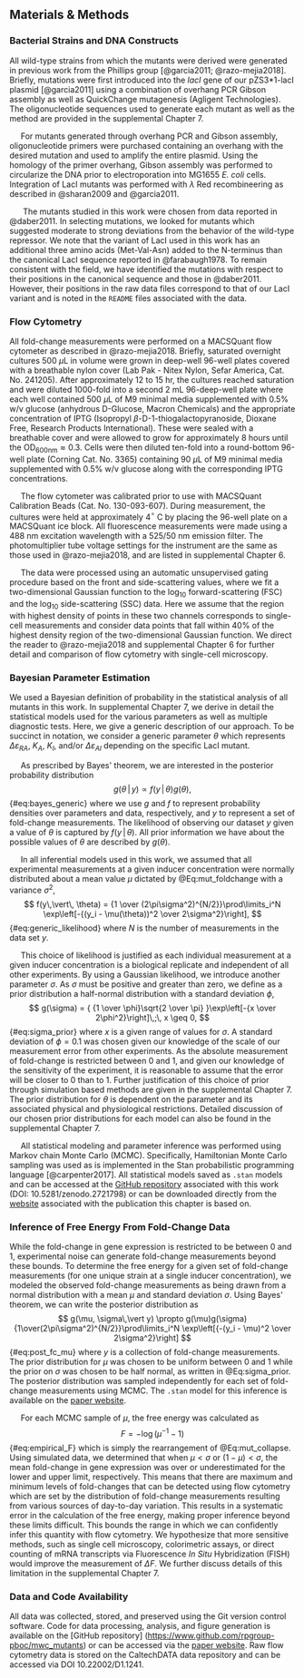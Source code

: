 ## Materials \& Methods

### Bacterial Strains and DNA Constructs

All wild-type strains from which the mutants were derived were generated in
previous work from the Phillips group [@garcia2011; @razo-mejia2018].
Briefly, mutations were first introduced into the *lacI* gene of our
pZS3\*1-lacI plasmid [@garcia2011] using a combination of overhang PCR
Gibson assembly as well as QuickChange mutagenesis (Agligent Technologies).
The oligonucleotide sequences used to generate each mutant as well as the
method are provided in the supplemental Chapter 7.

&nbsp;&nbsp;&nbsp;&nbsp;&nbsp;For mutants generated through overhang PCR and
Gibson assembly, oligonucleotide primers were purchased containing an
overhang with the desired mutation and used to amplify the entire plasmid.
Using the homology of the primer overhang, Gibson assembly was performed to
circularize the DNA prior to electroporation into MG1655 *E. coli* cells.
Integration of LacI mutants was performed with $\lambda$ Red recombineering
as described in @sharan2009 and @garcia2011.

&nbsp;&nbsp;&nbsp;&nbsp;&nbsp;&nbsp;The mutants studied in this work were
chosen from data reported in @daber2011. In selecting mutations, we looked
for mutants which suggested moderate to strong deviations from the behavior
of the wild-type repressor. We note that the variant of LacI used in this
work has an additional three amino acids (Met-Val-Asn) added to the
N-terminus than the canonical LacI sequence reported in @farabaugh1978. To
remain consistent with the field, we have identified the mutations with
respect to their positions in the canonical sequence and those in
@daber2011. However, their positions in the raw data files correspond to
that of our LacI variant and is noted in the `README` files associated with
the data.

### Flow Cytometry
All fold-change measurements were performed on a MACSQuant flow cytometer as
described in @razo-mejia2018. Briefly, saturated
overnight cultures 500 $\mu$L in volume were grown in deep-well 96-well plates 
covered with a breathable nylon cover (Lab Pak - Nitex
Nylon, Sefar America, Cat. No. 241205). After approximately 12 to 15 hr, the
cultures reached saturation and were diluted 1000-fold into a second 2 mL
96-deep-well plate where each well contained 500 $\mu$L of M9 minimal media
supplemented with 0.5\% w/v glucose (anhydrous D-Glucose, Macron Chemicals)
and the appropriate concentration of IPTG (Isopropyl
$\beta$-D-1-thiogalactopyranoside, Dioxane Free, Research Products International).
These were sealed with a breathable cover and were allowed to grow for
approximately 8 hours until the OD$_\text{600nm} \approx 0.3$. 
Cells were then diluted ten-fold into a round-bottom 96-well plate 
(Corning Cat. No. 3365) containing 90 $\mu$L of M9 minimal media supplemented 
with 0.5\% w/v glucose along with the corresponding IPTG concentrations.

&nbsp;&nbsp;&nbsp;&nbsp;&nbsp;The flow cytometer was calibrated prior to use
with MACSQuant Calibration Beads (Cat. No. 130-093-607). During measurement,
the cultures were held at approximately 4$^\circ$ C by placing the 96-well
plate on a MACSQuant ice block. All fluorescence measurements were made using
a 488 nm excitation wavelength with a 525/50 nm emission filter. The
photomultiplier tube voltage settings for the instrument are the same as
those used in @razo-mejia2018, and are listed in supplemental Chapter 6.

&nbsp;&nbsp;&nbsp;&nbsp;&nbsp;The data were processed using an automatic
unsupervised gating procedure based on the front and side-scattering values,
where we fit a two-dimensional Gaussian function to the $\log_{10}$
forward-scattering (FSC) and the $\log_{10}$ side-scattering (SSC) data. Here
we assume that the region with highest density of points in these two
channels corresponds to single-cell measurements and consider data points
that fall within 40\% of the highest density region of the two-dimensional
Gaussian function. We direct the reader to @razo-mejia2018 and supplemental Chapter 6 for
further detail and comparison of flow cytometry with single-cell microscopy.

### Bayesian Parameter Estimation
We used a Bayesian definition of probability in the statistical analysis of
all mutants in this work. In supplemental Chapter 7, we derive
in detail the statistical models used for the various parameters as well as
multiple diagnostic tests. Here, we give a generic description of our
approach. To be succinct in notation, we consider a generic parameter
$\theta$ which represents $\Delta\varepsilon_{RA}$, $K_A$, $K_I$, and/or
$\Delta\varepsilon_{AI}$ depending on the specific LacI mutant.

&nbsp;&nbsp;&nbsp;&nbsp;&nbsp;As prescribed by Bayes' theorem, we are interested in the posterior probability
distribution
$$
g(\theta\,\vert\, y) \propto {f(y\,\vert\,\theta)g(\theta)},
$${#eq:bayes_generic}
where we use $g$ and $f$ to represent probability densities over parameters and
data, respectively, and $y$ to represent a set of fold-change measurements. The
likelihood of observing our dataset $y$ given a value of $\theta$ is captured by
$f(y\,\vert\,\theta)$. All prior information we have about the possible values
of $\theta$ are described by $g(\theta)$. 

&nbsp;&nbsp;&nbsp;&nbsp;&nbsp;In all inferential models used in this work, we assumed that all experimental measurements at a
given inducer concentration were normally distributed about a mean value $\mu$
dictated by @Eq:mut_foldchange with a variance $\sigma^2$, 
$$
f(y\,\vert\, \theta) = {1 \over (2\pi\sigma^2)^{N/2}}\prod\limits_i^N \exp\left[-{(y_i - \mu(\theta))^2 \over 2\sigma^2}\right], 
$${#eq:generic_likelihood}
where $N$ is the number of measurements in the data set $y$.

&nbsp;&nbsp;&nbsp;&nbsp;&nbsp;This choice of likelihood is justified as each
individual measurement at a given inducer concentration is a biological
replicate and independent of all other experiments. By using a Gaussian
likelihood, we introduce another parameter $\sigma$. As $\sigma$ must be
positive and greater than zero, we define as a prior distribution a
half-normal distribution with a standard deviation $\phi$,
$$
g(\sigma) = { {1 \over \phi}\sqrt{2 \over \pi} }\exp\left[-{x \over 2\phi^2}\right]\,;\, x \geq 0,
$${#eq:sigma_prior}
where $x$ is a given range of values for $\sigma$. A standard deviation of
$\phi=0.1$ was chosen given our knowledge of the scale of our measurement
error from other experiments. As the absolute measurement of fold-change is
restricted between $0$ and $1$, and given our knowledge of the sensitivity
of the experiment, it is reasonable to assume that the error will be closer
to $0$ than to $1$. Further justification of this choice of prior through
simulation based methods are given in the supplemental Chapter 7. The prior
distribution for $\theta$ is dependent on the parameter and its associated
physical and physiological restrictions. Detailed discussion of our chosen prior
distributions for each model can also be found in the supplemental Chapter 7.

&nbsp;&nbsp;&nbsp;&nbsp;&nbsp;All statistical modeling and parameter
inference was performed using Markov chain Monte Carlo (MCMC). Specifically,
Hamiltonian Monte Carlo sampling was used as is implemented in the Stan
probabilistic programming language [@carpenter2017]. All statistical models
saved as `.stan` models and can be accessed at the [GitHub
repository](https://www.github.com/rpgroup-pboc/mwc_mutants) associated with
this work (DOI: 10.5281/zenodo.2721798) or can be downloaded directly from
the [website](https://www.rpgroup.caltech.edu/mwc_mutants) associated with the
publication this chapter is based on.

### Inference of Free Energy From Fold-Change Data

While the fold-change in gene expression is restricted to be between 0 and 1,
experimental noise can generate fold-change measurements beyond these bounds.
To determine the free energy for a given set of fold-change measurements (for
one unique strain at a single inducer concentration), we modeled the observed
fold-change measurements as being drawn from a normal distribution with a
mean $\mu$ and standard deviation $\sigma$. Using Bayes' theorem, we can
write the posterior distribution as
$$
g(\mu, \sigma\,\vert y) \propto
g(\mu)g(\sigma){1\over(2\pi\sigma^2)^{N/2}}\prod\limits_i^N
\exp\left[{-(y_i - \mu)^2 \over 2\sigma^2}\right]
$${#eq:post_fc_mu}
where $y$ is a collection of fold-change measurements. The prior distribution
for $\mu$ was chosen to be uniform between 0 and 1 while the prior on $\sigma$
was chosen to be half normal, as written in @Eq:sigma_prior. The
posterior distribution was sampled independently for each set of fold-change
measurements using MCMC. The `.stan` model for this inference is available on the
[paper website](http://www.rpgroup.caltech.edu/mwc_mutants). 

&nbsp;&nbsp;&nbsp;&nbsp;&nbsp;For each MCMC sample of $\mu$, the free energy was calculated as 
$$
F = -\log\left(\mu^{-1} - 1\right)
$${#eq:empirical_F}
which is simply the rearrangement of  @Eq:mut_collapse. Using simulated
data, we determined that when $\mu < \sigma$ or $(1 - \mu) < \sigma$, the
mean fold-change in gene expression was over or underestimated for the lower
and upper limit, respectively. This means that there are maximum and minimum
levels of fold-changes that can be detected using flow cytometry which are set
by the distribution of fold-change measurements resulting from various
sources of day-to-day variation. This results in a systematic error in the
calculation of the free energy, making proper inference beyond these limits
difficult. This bounds the range in which we can confidently infer this
quantity with flow cytometry. We hypothesize that more sensitive methods,
such as single cell microscopy, colorimetric assays, or direct counting of
mRNA transcripts via Fluorescence *In Situ* Hybridization (FISH) would
improve the measurement of $\Delta F$. We further discuss details of this
limitation in the supplemental Chapter 7.

### Data and Code Availability

All data was collected, stored, and preserved using the Git version control
software. Code for data processing, analysis, and figure generation is
available on the [GitHub repository]
(https://www.github.com/rpgroup-pboc/mwc_mutants) or can be accessed via the
[paper website](http://www.rpgroup.caltech.edu/mwc_mutants). Raw flow
cytometry data is stored on the CaltechDATA data repository and can be
accessed via DOI 10.22002/D1.1241.
